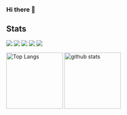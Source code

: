 ### Hi there 👋

<!--
**fuku-uma/fuku-uma** is a ✨ _special_ ✨ repository because its `README.md` (this file) appears on your GitHub profile.

Here are some ideas to get you started:

- 🔭 I’m currently working on ...
- 🌱 I’m currently learning ...
- 👯 I’m looking to collaborate on ...
- 🤔 I’m looking for help with ...
- 💬 Ask me about ...
- 📫 How to reach me: ...
- 😄 Pronouns: ...
- ⚡ Fun fact: ...
-->

## Stats
![](http://github-profile-summary-cards.vercel.app/api/cards/profile-details?username=fuku-uma&theme=gruvbox)
![](http://github-profile-summary-cards.vercel.app/api/cards/repos-per-language?username=fuku-uma&theme=gruvbox)
![](http://github-profile-summary-cards.vercel.app/api/cards/most-commit-language?username=fuku-uma&theme=gruvbox)
![](http://github-profile-summary-cards.vercel.app/api/cards/stats?username=fukuu-uma&theme=gruvbox)
![](http://github-profile-summary-cards.vercel.app/api/cards/productive-time?username=fuku-uma&theme=gruvbox&utcOffset=9)

<p align="left"> 
  <img alt="Top Langs" height="150px" src="https://github-readme-stats.vercel.app/api/top-langs/?username=fuku-uma&layout=compact&show_icons=true&theme=onedark" />
  <img alt="github stats" height="150px" src="https://github-readme-stats.vercel.app/api?username=fuku-uma&theme=onedark&show_icons=ture" />
</p>

<!--## Trophy->
<!-- ![trophy](https://github-profile-trophy.vercel.app/?username=fuku-uma&theme=gruvbox) -->

